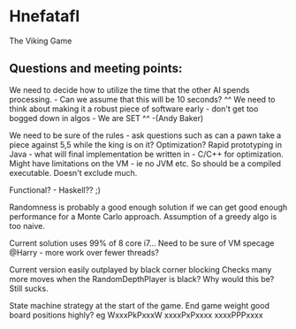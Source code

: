 # Hnefatafl
The Viking Game

## Questions and meeting points:

We need to decide how to utilize the time that the other AI spends processing. - Can we assume that this will be 10 seconds?
^^ We need to think about making it a robust piece of software early - don't get too bogged down in algos - We are SET ^^ -(Andy Baker)

We need to be sure of the rules - ask questions such as can a pawn take a piece against 5,5 while the king is on it?
Optimization? Rapid prototyping in Java - what will final implementation be written in - C/C++ for optimization. Might have limitations on the VM - ie no JVM etc. So should be a compiled executable. Doesn't exclude much.

Functional? - Haskell?? ;)

Randomness is probably a good enough solution if we can get good enough performance for a Monte Carlo approach. Assumption of a greedy algo is too naive.

Current solution uses 99% of 8 core i7... Need to be sure of VM specage
@Harry - more work over fewer threads?

Current version easily outplayed by black corner blocking
Checks many more moves when the RandomDepthPlayer is black? Why would this be? Still sucks.

State machine strategy at the start of the game. End game weight good board positions highly? eg  WxxxPkPxxxW
																								  xxxxPxPxxxx
																								  xxxxPPPxxxx	
